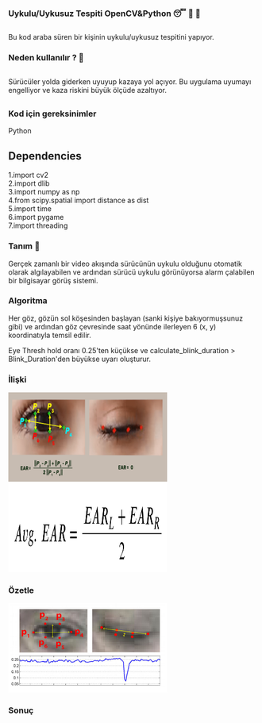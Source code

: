 ### Uykulu/Uykusuz Tespiti OpenCV&Python 😴 🚫 🚗 
##
Bu kod araba süren bir kişinin uykulu/uykusuz tespitini yapıyor.
### Neden kullanılır ? 🎯
##
Sürücüler yolda giderken uyuyup kazaya yol açıyor. Bu uygulama uyumayı engelliyor ve kaza riskini büyük ölçüde azaltıyor.
##
### Kod için gereksinimler
Python

## Dependencies
1.import cv2 <br>
2.import dlib <br>
3.import numpy as np <br>
4.from scipy.spatial import distance as dist <br>
5.import time <br>
6.import pygame <br>
7.import threading

### Tanım 📌
Gerçek zamanlı bir video akışında sürücünün uykulu olduğunu otomatik olarak algılayabilen ve ardından sürücü uykulu görünüyorsa alarm çalabilen bir bilgisayar görüş sistemi.

### Algoritma 
Her göz, gözün sol köşesinden başlayan (sanki kişiye bakıyormuşsunuz gibi) ve ardından göz çevresinde saat yönünde ilerleyen 6 (x, y) koordinatıyla temsil edilir.

Eye Thresh hold oranı 0.25'ten küçükse ve calculate_blink_duration > Blink_Duration'den büyükse uyarı oluşturur.

### İlişki
<img src="https://github.com/mehmetuner/goruntuproje/blob/main/fotograflar/03-driver-drowsiness-detection-EAR-points.png" alt="alt text" width="320" height="180">
<img src="https://github.com/mehmetuner/goruntuproje/blob/main/fotograflar/12-driver-drowsiness-detection-AVG_EAR-equation.png" alt="alt text" width="320" height="180">

### Özetle

<img src="https://github.com/mehmetuner/goruntuproje/blob/main/fotograflar/eye3.jpg" alt="alt text" width="320" height="180">

### Sonuç

